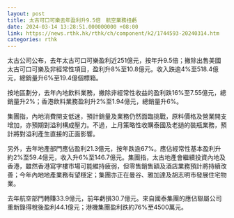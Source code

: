 ```yaml
---
layout: post
title: 太古可口可樂去年盈利升9.5倍　航空業務扭虧
date: 2024-03-14 13:28:51.000000000 +08:00
link: https://news.rthk.hk/rthk/ch/component/k2/1744593-20240314.htm
categories: rthk
---
```


太古公司公布，去年太古可口可樂盈利近251億元，按年升9.5倍；撇除出售美國太古可口可樂及非經常性項目，盈利升8%至10.8億元。收入跌逾4%至518.4億元，總銷量升6%至19.4億個標箱。

按地區劃分，去年內地飲料業務，撇除非經常性收益的盈利跌16%至7.55億元，總銷量升2%；香港飲料業務盈利升2%至1.94億元，總銷量升6%。

集團指，內地消費開支低迷，預計銷量及業務仍然面臨挑戰，原料價格及營業開支增加，亦預期對溢利構成壓力。不過，上月策略性收購泰國及老撾的裝瓶業務，預計將對溢利產生直接的正面影響。

另外，去年地產部門應佔盈利21.3億元，按年跌逾67%。應佔經常性基本盈利升約2%至59.4億元，收入升6%至146.7億元。集團指，太古地產會繼續投資內地及香港，雖然香港寫字樓市場可能維持疲弱，但零售銷售額及酒店業務預計將持續改善；今年內地地產業務有望穩定；集團亦正在曼谷、雅加達及胡志明市發展住宅物業。

去年航空部門轉賺33.9億元，前年虧損30.7億元。來自國泰集團的應佔聯屬公司重新錄得稅後盈利44.1億元；港機集團盈利跌約76%至4500萬元。
